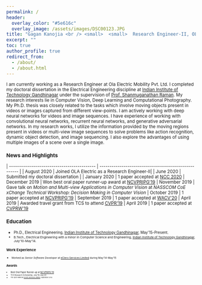 ```yaml
---
permalink: /
header:
  overlay_color: "#5e616c"
  overlay_image: /assets/images/DSC00123.JPG
title: "Gagan Kanojia <br /> <small>  <small>  Research Engineer-II, OLA Electric <small> <br /> Computer Vision | Deep Learning | Computational Photography <small> <small> "
excerpt: ""
toc: true
author_profile: true
redirect_from: 
  - /about/
  - /about.html
---
```

<small> I am currently working as a Research Engineer at Ola Electric Mobility Pvt. Ltd. I completed my doctoral dissertation in the Electrical Engineering discipline at [Indian Institute of Technology Gandhinagar](https://www.iitgn.ac.in/) under the supervision of [Prof. Shanmuganathan Raman](http://people.iitgn.ac.in/~shanmuga/index.html). My research interests lie in Computer Vision, Deep Learning and Computational Photography. My Ph.D. thesis was closely related to the tasks which involve moving objects present in videos or images captured from different view-points. I am actively working with deep neural networks for videos and image sequences. I have experience of working with convolutional neural networks, recurrent neural networks, and generative adversarial networks. In my research works, I utilize the information provided by the moving regions present in videos or multi-view image sequences to solve problems like action recognition, dynamic object detection, and image sequencing. I also explore the advantages of using multiple images of a scene over a single image.
  
<h3> News and Highlights</h3> 

| ------------------------------------------- | ----------------------------------------------------- |
| August 2020 | Joined OLA Electric as a Research Engineer-II|
| June 2020 | Submitted my doctoral dissertation |
| January 2020 | 1 paper accepted at [NCC 2020](http://www.ncc2020.iitkgp.ac.in/)
| December 2019 | Won best oral paper runner-up award at [NCVPRIPG'19](http://ncvpripg.kletech.ac.in/)
| November 2019 | Gave talk on *Motion and Multi-view Applications in Computer Vision* at  *NASSCOM CoE xChange Technical Workshop: Decision Making in Computer Vision*
| October 2019 | 1 paper accepted at [NCVPRIPG'19](http://ncvpripg.kletech.ac.in/)
| September 2019 | 1 paper accepted at [WACV'20](http://wacv20.wacv.net/)
| April 2019 | Awarded travel grant from TCS to attend [CVPR'19](http://cvpr2019.thecvf.com/)
| April 2019 | 1 paper accepted at [CVPRW'19](http://www.vap.aau.dk/cvsports/?page_id=972)



<h3> Education</h3> 

- <small> Ph.D., Electrical Engineering, [Indian Institute of Technology Gandhinagar](https://www.iitgn.ac.in/), May'15-Present.
- <small> B.Tech., Electrical Engineering with a minor in Computer Science and Engineering, [Indian Institute of Technology Gandhinagar](https://www.iitgn.ac.in/), July'10-May'14.

<h3> Work Experience</h3> 

- <small> Worked as *Senior Software Developer* at [eClerx Services Limited](https://eclerx.com/) during May'14-May'15

<h3> Awards</h3> 

- <small> Best Oral Paper Runner-up at [NCVPRIPG'19](http://ncvpripg.kletech.ac.in/)
- <small> TCS Research Scholarship, July'16-July'20
- <small> The Spot Award at [eClerx Services Limited](https://eclerx.com/), September 2014

